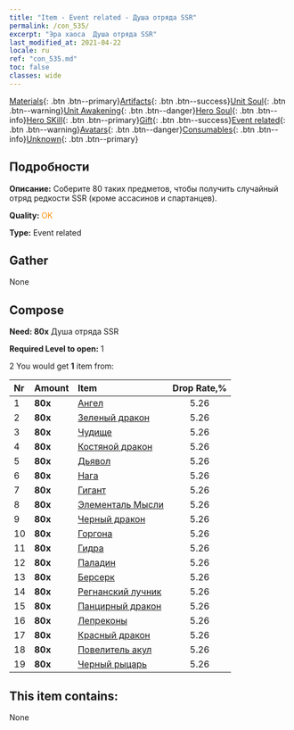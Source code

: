 ```yaml
---
title: "Item - Event related - Душа отряда SSR"
permalink: /con_535/
excerpt: "Эра хаоса  Душа отряда SSR"
last_modified_at: 2021-04-22
locale: ru
ref: "con_535.md"
toc: false
classes: wide
---
```

 [Materials](/ItemsRU/){: .btn .btn--primary}[Artifacts](/ItemsRU/Artifacts/){: .btn .btn--success}[Unit Soul](/ItemsRU/UnitSoul/){: .btn .btn--warning}[Unit Awakening](/ItemsRU/UnitAwakening/){: .btn .btn--danger}[Hero Soul](/ItemsRU/HeroSoul/){: .btn .btn--info}[Hero SKill](/ItemsRU/HeroSkill/){: .btn .btn--primary}[Gift](/ItemsRU/Gift/){: .btn .btn--success}[Event related](/ItemsRU/Events/){: .btn .btn--warning}[Avatars](/ItemsRU/Avatars/){: .btn .btn--danger}[Consumables](/ItemsRU/Consumables/){: .btn .btn--info}[Unknown](/ItemsRU/Unknown/){: .btn .btn--primary}

## Подробности
 **Описание:** Соберите 80 таких предметов, чтобы получить случайный отряд редкости SSR (кроме ассасинов и спартанцев).

 **Quality:** <span style="color: #FF8C00">OK</span>

 **Type:** Event related

## Gather

  None

## Compose

 **Need: 80x** Душа отряда SSR

 **Required Level to open:** 1

 2 You would get **1** item  from:

  | Nr | Amount |     Item    | Drop Rate,% |
  |:---|:-------|:------------|:---------:|
  | 1 |  **80x** | [Ангел](/ru/Items/unt_196/) | 5.26 | 
  | 2 |  **80x** | [Зеленый дракон](/ru/Items/unt_205/) | 5.26 | 
  | 3 |  **80x** | [Чудище](/ru/Items/unt_223/) | 5.26 | 
  | 4 |  **80x** | [Костяной дракон](/ru/Items/unt_214/) | 5.26 | 
  | 5 |  **80x** | [Дьявол](/ru/Items/unt_232/) | 5.26 | 
  | 6 |  **80x** | [Нага](/ru/Items/unt_240/) | 5.26 | 
  | 7 |  **80x** | [Гигант](/ru/Items/unt_241/) | 5.26 | 
  | 8 |  **80x** | [Элементаль Мысли](/ru/Items/unt_267/) | 5.26 | 
  | 9 |  **80x** | [Черный дракон](/ru/Items/unt_250/) | 5.26 | 
  | 10 |  **80x** | [Горгона](/ru/Items/unt_257/) | 5.26 | 
  | 11 |  **80x** | [Гидра](/ru/Items/unt_259/) | 5.26 | 
  | 12 |  **80x** | [Паладин](/ru/Items/unt_197/) | 5.26 | 
  | 13 |  **80x** | [Берсерк](/ru/Items/unt_224/) | 5.26 | 
  | 14 |  **80x** | [Регнанский лучник](/ru/Items/unt_274/) | 5.26 | 
  | 15 |  **80x** | [Панцирный дракон](/ru/Items/unt_278/) | 5.26 | 
  | 16 |  **80x** | [Лепреконы](/ru/Items/unt_270/) | 5.26 | 
  | 17 |  **80x** | [Красный дракон](/ru/Items/unt_251/) | 5.26 | 
  | 18 |  **80x** | [Повелитель акул](/ru/Items/unt_281/) | 5.26 | 
  | 19 |  **80x** | [Черный рыцарь](/ru/Items/unt_213/) | 5.26 | 


## This item contains:

  None

